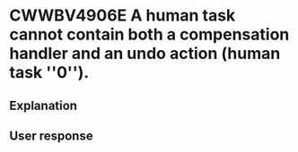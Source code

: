# CWWBV4906E A human task cannot contain both a compensation handler and an undo action (human task ''0'').

## Explanation

## User response